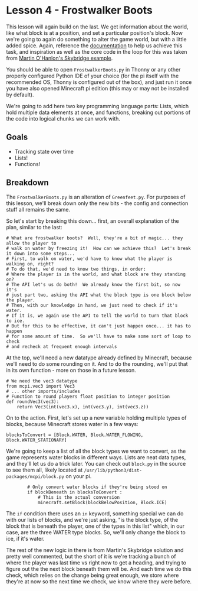 # Lesson 4 - Frostwalker Boots
This lesson will again build on the last.  We get information about the world, like what block is at a position, and set a particular position's block.  Now we're going to again do something to alter the game world, but with a little added spice.  Again, reference the [documentation](https://pimylifeup.com/minecraft-pi-edition-api-reference/) to help us achieve this task, and inspiration as well as the core code in the loop for this was taken from [Martin O'Hanlon's Skybridge example](https://github.com/martinohanlon/minecraft-bridge/blob/master/minecraft-bridge.py).

You should be able to open `FrostwalkerBoots.py` in Thonny or any other properly configured Python IDE of your choice (for the pi itself with the recommended OS, Thonny is configured out of the box), and just run it once you have also opened Minecraft pi edition (this may or may not be installed by default).

We're going to add here two key programming language parts: Lists, which hold multiple data elements at once, and functions, breaking out portions of the code into logical chunks we can work with.

## Goals
- Tracking state over time
- Lists!
- Functions!

## Breakdown
The `FrostwalkerBoots.py` is an alteration of `Greenfeet.py`.  For purposes of this lesson, we'll break down only the new bits - the config and connection stuff all remains the same.

So let's start by breaking this down... first, an overall explanation of the plan, similar to the last:
```
# What are frostwalker boots?  Well, they're a bit of magic... they allow the player to
# walk on water by freezing it!  How can we achieve this?  Let's break it down into some steps...
# First, to walk on water, we'd have to know what the player is walking on, right?
# To do that, we'd need to know two things, in order:
# Where the player is in the world, and what block are they standing on?
# The API let's us do both!  We already know the first bit, so now it's
# just part two, asking the API what the block type is one block below the player.
# Then, with our knowledge in hand, we just need to check if it's water.
# If it is, we again use the API to tell the world to turn that block to ice.
# But for this to be effective, it can't just happen once... it has to happen
# for some amount of time.  So we'll have to make some sort of loop to check
# and recheck at frequent enough intervals
```

At the top, we'll need a new datatype already defined by Minecraft, because we'll need to do some rounding on it.  And to do the rounding, we'll put that in its own function - more on those in a future lesson.

```
# We need the vec3 datatype
from mcpi.vec3 import Vec3
# ... other imports/includes
# Function to round players float position to integer position
def roundVec3(vec3):
    return Vec3(int(vec3.x), int(vec3.y), int(vec3.z))
```

On to the action.  First, let's set up a new variable holding multiple types of blocks, because Minecraft stores water in a few ways:
```
blocksToConvert = [Block.WATER, Block.WATER_FLOWING, Block.WATER_STATIONARY]
```

We're going to keep a list of all the block types we want to convert, as the game represents water blocks in different ways.  Lists are neat data types, and they'll let us do a trick later.  You can check out `block.py` in the source to see them all, likely located at `/usr/lib/python3/dist-packages/mcpi/block.py` on your pi.

```    
        # Only convert water blocks if they're being stood on
        if blockBeneath in blocksToConvert :
            # This is the actual conversion
            minecraft.setBlock(blockBelowPosition, Block.ICE)
```

The `if` condition there uses an `in` keyword, something special we can do with our lists of blocks, and we're just asking, "is the block type, of the block that is beneath the player, one of the types in this list" which, in our case, are the three WATER type blocks.  So, we'll only change the block to ice, if it's water.

The rest of the new logic in there is from Martin's Skybridge solution and pretty well commented, but the short of it is we're tracking a bunch of where the player was last time vs right now to get a heading, and trying to figure out the the next block beneath them will be.  And each time we do this check, which relies on the change being great enough, we store where they're at now so the next time we check, we know where they were before.